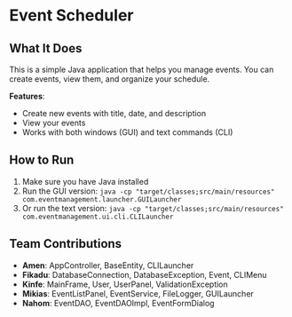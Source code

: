 # Event Scheduler

## What It Does

This is a simple Java application that helps you manage events. You can create events, view them, and organize your schedule.

**Features**:
- Create new events with title, date, and description
- View your events
- Works with both windows (GUI) and text commands (CLI)

## How to Run

1. Make sure you have Java installed
2. Run the GUI version: `java -cp "target/classes;src/main/resources" com.eventmanagement.launcher.GUILauncher`
3. Or run the text version: `java -cp "target/classes;src/main/resources" com.eventmanagement.ui.cli.CLILauncher`

## Team Contributions

- **Amen**: AppController, BaseEntity, CLILauncher
- **Fikadu**: DatabaseConnection, DatabaseException, Event, CLIMenu
- **Kinfe**: MainFrame, User, UserPanel, ValidationException
- **Mikias**: EventListPanel, EventService, FileLogger, GUILauncher
- **Nahom**: EventDAO, EventDAOImpl, EventFormDialog
